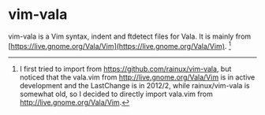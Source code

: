 # vim-vala

vim-vala is a Vim syntax, indent and ftdetect files for Vala. 
It is mainly from
[https://live.gnome.org/Vala/Vim](https://live.gnome.org/Vala/Vim). [^1]

[^1]: I first tried to import from https://github.com/rainux/vim-vala, 
but noticed that the vala.vim from http://live.gnome.org/Vala/Vim is 
in active development and the LastChange is in 2012/2, while rainux/vim-vala
is somewhat old, so I decided to directly import vala.vim from 
http://live.gnome.org/Vala/Vim. 

